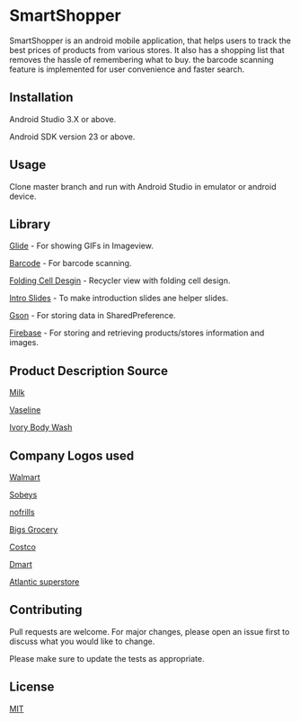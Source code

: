 # SmartShopper

SmartShopper is an android mobile application, that helps users to track the best prices of products from various stores. It also has a shopping list that removes the hassle of remembering what to buy. the barcode scanning feature is implemented for user convenience and faster search.

## Installation

Android Studio 3.X or above.

Android SDK version 23 or above.

## Usage
Clone master branch and run with Android Studio in emulator or android device.
## Library
[Glide](https://github.com/bumptech/glide) - For showing GIFs in Imageview.

[Barcode](https://github.com/journeyapps/zxing-android-embedded) - For barcode scanning.
 
[Folding Cell Desgin](https://github.com/Ramotion/folding-cell-android) - Recycler view with folding cell design.

[Intro Slides](https://github.com/heinrichreimer/material-introa) - To make introduction slides ane helper slides.


[Gson](https://mvnrepository.com/artifact/com.google.code.gson/gson/2.8.6
) - For storing data in SharedPreference.

[Firebase](https://firebase.google.com/docs/libraries) - For storing and retrieving products/stores information and images.  
## Product Description Source
[Milk](https://www.walmart.ca/en/ip/scotsburn-2-milk-jug/6000196944428)

[Vaseline](https://www.vaseline.com/ca/en/products/lotions-and-moisturizers/vaseline-lotion-aloe.html)

[Ivory Body Wash](
https://www.dollargeneral.com/ivory-body-wash-original-scent-30-oz.html)

## Company Logos used
[Walmart](https://www.walmart.com/)

[Sobeys](https://www.sobeys.com/en/)

[nofrills](https://www.nofrills.ca/)

[Bigs Grocery](https://bigstorehalifax.com/)

[Costco](https://www.costco.ca/)

[Dmart](https://www.dmartindia.com/)

[Atlantic superstore](https://www.atlanticsuperstore.ca/)

## Contributing
Pull requests are welcome. For major changes, please open an issue first to discuss what you would like to change.

Please make sure to update the tests as appropriate.

## License
[MIT](https://choosealicense.com/licenses/mit/)
